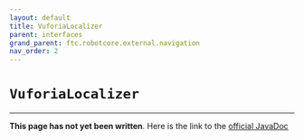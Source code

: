 ```yaml
---
layout: default
title: VuforiaLocalizer
parent: interfaces
grand_parent: ftc.robotcore.external.navigation
nav_order: 2
---
```

# `VuforiaLocalizer`
---
**This page has not yet been written**. Here is the link to the [official JavaDoc](https://ftctechnh.github.io/ftc_app/doc/javadoc/org/firstinspires/ftc/robotcore/external/navigation/VuforiaLocalizer.html)
        